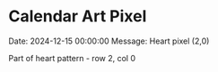 # Calendar Art Pixel

Date: 2024-12-15 00:00:00
Message: Heart pixel (2,0)

Part of heart pattern - row 2, col 0
